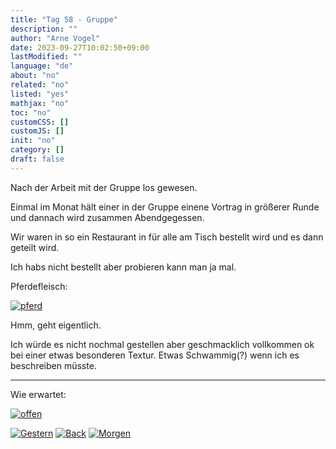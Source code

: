 ```yaml
---
title: "Tag 58 - Gruppe"
description: ""
author: "Arne Vogel"
date: 2023-09-27T10:02:50+09:00
lastModified: ""
language: "de"
about: "no"
related: "no"
listed: "yes"
mathjax: "no"
toc: "no"
customCSS: []
customJS: []
init: "no"
category: []
draft: false
---
```


Nach der Arbeit mit der Gruppe los gewesen.

Einmal im Monat hält einer in der Gruppe einene Vortrag in größerer Runde und dannach wird zusammen Abendgegessen.

Wir waren in so ein Restaurant in für alle am Tisch bestellt wird und es dann geteilt wird.

Ich habs nicht bestellt aber probieren kann man ja mal.

Pferdefleisch:

[![pferd](pferd-small.jpg)](pferd.jpg)

Hmm, geht eigentlich.

Ich würde es nicht nochmal gestellen aber geschmacklich vollkommen ok bei einer etwas besonderen Textur.
Etwas Schwammig(?) wenn ich es beschreiben müsste.

---

Wie erwartet:

[![offen](offen-small.jpg)](offen.jpg)


[![Gestern](../left.png)](../tag-57) [![Back](../back.png)](..) [![Morgen](../right.png)](../tag-59)
